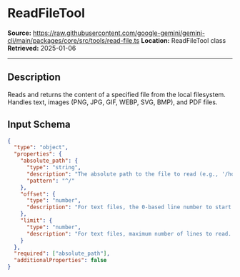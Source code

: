 # ReadFileTool

**Source:** https://raw.githubusercontent.com/google-gemini/gemini-cli/main/packages/core/src/tools/read-file.ts
**Location:** ReadFileTool class
**Retrieved:** 2025-01-06

---

## Description

Reads and returns the content of a specified file from the local filesystem. Handles text, images (PNG, JPG, GIF, WEBP, SVG, BMP), and PDF files.

## Input Schema

```json
{
  "type": "object",
  "properties": {
    "absolute_path": {
      "type": "string",
      "description": "The absolute path to the file to read (e.g., '/home/user/project/file.txt'). Relative paths are not supported.",
      "pattern": "^/"
    },
    "offset": {
      "type": "number",
      "description": "For text files, the 0-based line number to start reading from. Requires 'limit' to be set."
    },
    "limit": {
      "type": "number",
      "description": "For text files, maximum number of lines to read. Use with 'offset' to paginate through large files."
    }
  },
  "required": ["absolute_path"],
  "additionalProperties": false
}
```